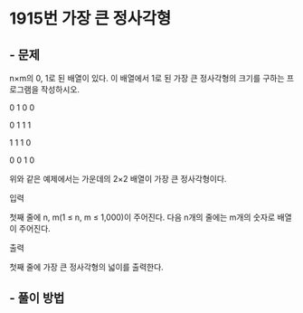 # 1915번 가장 큰 정사각형
## - 문제
n×m의 0, 1로 된 배열이 있다. 이 배열에서 1로 된 가장 큰 정사각형의 크기를 구하는 프로그램을 작성하시오.

0	1	0	0

0	1	1	1

1	1	1	0

0	0	1	0

위와 같은 예제에서는 가운데의 2×2 배열이 가장 큰 정사각형이다. 

입력

첫째 줄에 n, m(1 ≤ n, m ≤ 1,000)이 주어진다. 다음 n개의 줄에는 m개의 숫자로 배열이 주어진다.

출력

첫째 줄에 가장 큰 정사각형의 넓이를 출력한다.
## - 풀이 방법
